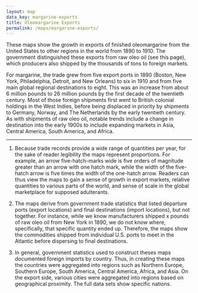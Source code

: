 ```yaml
---
layout: map
data_key: margarine-exports
title: Oleomargarine Exports
permalink: /maps/margarine-exports/
---
```


These maps show the growth in exports of finished oleomargarine
from the United States to other regions in the world from 1890
to 1910. The government distinguished these exports from raw oleo
oil (see this page), which producers also shipped by the thousands
of tons to foreign markets.

For margarine, the trade grew from five export ports in 1890 (Boston,
New York, Philadelphia, Detroit, and New Orleans) to six in 1910
and from five main global regional destinations to eight. This was
an increase from about 6 million pounds to 26 million pounds by the
first decade of the twentieth century. Most of those foreign
shipments first went to British colonial holdings in the West Indies,
before being displaced in priority by shipments to Germany, Norway,
and The Netherlands by the early twentieth century. As with shipments
of raw oleo oil, notable trends include a change in destination
into the early 1900s to include expanding markets in Asia, Central
America, South America, and Africa.

---

1. Because trade records provide a wide range of quantities per year,
   for the sake of reader legibility the maps represent proportions.
   For example, an arrow five-hatch-marks wide is five orders of
   magnitude greater than an arrow with one hatch mark, while the
   width of the five-hatch arrow is five times the width of the
   one-hatch arrow. Readers can thus view the maps to gain a sense
   of growth in export markets, relative quantities to various parts
   of the world, and sense of scale in the global marketplace for
   supposed adulterants.

2. The maps derive from government trade statistics that listed
   departure ports (export locations) and final destinations (import
   locations), but not together. For instance, while we know
   manufacturers shipped x pounds of raw oleo oil from New York
   in 1890, we do not know where, specifically, that specific
   quantity ended up. Therefore, the maps show the commodities
   shipped from individual U.S. ports to meet in the Atlantic before
   dispersing to final destinations.

3. In general, government statistics used to construct theses maps
   documented foreign imports by country. Thus, in creating these
   maps the countries were aggregated into regions such as Northern
   Europe, Southern Europe, South America, Central America, Africa,
   and Asia. On the export side, various cities were aggregated into
   regions based on geographical proximity. The full data sets show
   specific nations.
